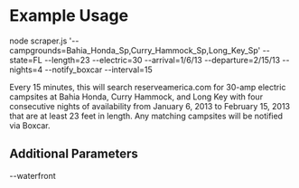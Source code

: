 Example Usage
=============
  node scraper.js '--campgrounds=Bahia_Honda_Sp,Curry_Hammock_Sp,Long_Key_Sp' --state=FL --length=23 --electric=30 --arrival=1/6/13 --departure=2/15/13 --nights=4 --notify_boxcar --interval=15

Every 15 minutes, this will search reserveamerica.com for 30-amp electric campsites at Bahia Honda, Curry Hammock, and Long Key with four consecutive nights of availability from January 6, 2013 to February 15, 2013 that are at least 23 feet in length. Any matching campsites will be notified via Boxcar.

Additional Parameters
---------------------
  --waterfront